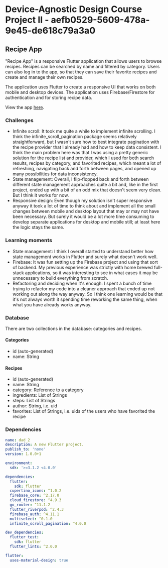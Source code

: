 # Device-Agnostic Design Course Project II - aefb0529-5609-478a-9e45-de618c79a3a0

## Recipe App

"Recipe App" is a responsive Flutter application that allows users to browse recipes. Recipes can be searched by name
and filtered by category. Users can also log in to the app, so that they can save their favorite recipes and create and
manage their own recipes.

The application uses Flutter to create a responsive UI that works on both mobile and desktop devices. The application
uses Firebase/Firestore for authentication and for storing recipe data.

View the app [here](https://evelynbirnzain.github.io/recipe-app/).

### Challenges

* Infinite scroll: It took me quite a while to implement infinite scrolling. I think the infinite_scroll_pagination
  package seems relatively straightforward, but I wasn't sure how to best integrate pagination with the recipe provider
  that I already had and how to keep data consistent. I think the main problem here was that I was using a pretty
  generic solution for the recipe list and provider, which I used for both search results, recipes by category, and
  favorited recipes, which meant a lot of refreshing, navigating back and forth between pages, and opened up many
  possibilities for data inconsistency.
* State management: Overall, I flip-flopped back and forth between different state management approaches quite a bit
  and, like in the first project, ended up with a bit of an odd mix that doesn't seem very clean. But I think it works
  for now.
* Responsive design: Even though my solution isn't super responsive anyway it took a lot of time to think about and
  implement all the small changes between mobile and desktop layout that may or may not have been necessary. But surely
  it would be a lot more time consuming to develop separate applications for desktop and mobile still; at least here the
  logic stays the same.

### Learning moments

* State management: I think I overall started to understand better how state management works in Flutter and surely what
  doesn't work well.
* Firebase: It was fun setting up the Firebase project and using that sort of backend. My previous experience was
  strictly with home brewed full-stack applications, so it was interesting to see in what cases it may be unnecessary to
  build everything from scratch.
* Refactoring and deciding when it's enough: I spent a bunch of time trying to refactor my code into a cleaner approach
  that ended up not working out along the way anyway. So I think one learning would be that it's not always worth it
  spending time reworking the same thing, when what you have already works anyway.

### Database 
There are two collections in the database: categories and recipes.

#### Categories
* id (auto-generated)
* name: String

#### Recipes
* id (auto-generated)
* name: String
* category: Reference to a category
* ingredients: List of Strings
* steps: List of Strings
* author: String, i.e. uid
* favorites: List of Strings, i.e. uids of the users who have favorited the recipe

### Dependencies

```yaml
name: dad_2
description: A new Flutter project.
publish_to: 'none'
version: 1.0.0+1

environment:
  sdk: '>=3.1.2 <4.0.0'

dependencies:
  flutter:
    sdk: flutter
  cupertino_icons: ^1.0.2
  firebase_core: ^2.17.0
  cloud_firestore: ^4.9.3
  go_router: ^11.1.2
  flutter_riverpod: ^2.4.3
  firebase_auth: ^4.11.1
  multiselect: ^0.1.0
  infinite_scroll_pagination: ^4.0.0

dev_dependencies:
  flutter_test:
    sdk: flutter
  flutter_lints: ^2.0.0

flutter:
  uses-material-design: true
```